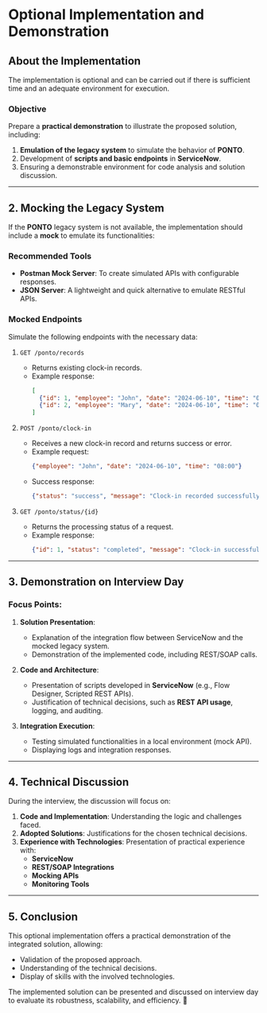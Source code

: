 
# Optional Implementation and Demonstration

## **About the Implementation**
The implementation is optional and can be carried out if there is sufficient time and an adequate environment for execution.

### **Objective**
Prepare a **practical demonstration** to illustrate the proposed solution, including:  
1. **Emulation of the legacy system** to simulate the behavior of **PONTO**.  
2. Development of **scripts and basic endpoints** in **ServiceNow**.  
3. Ensuring a demonstrable environment for code analysis and solution discussion.

---

## **2. Mocking the Legacy System**
If the **PONTO** legacy system is not available, the implementation should include a **mock** to emulate its functionalities:

### **Recommended Tools**  
- **Postman Mock Server**: To create simulated APIs with configurable responses.  
- **JSON Server**: A lightweight and quick alternative to emulate RESTful APIs.  

### **Mocked Endpoints**  
Simulate the following endpoints with the necessary data:
1. `GET /ponto/records`  
   - Returns existing clock-in records.  
   - Example response:
     ```json
     [
       {"id": 1, "employee": "John", "date": "2024-06-10", "time": "08:00"},
       {"id": 2, "employee": "Mary", "date": "2024-06-10", "time": "08:15"}
     ]
     ```  

2. `POST /ponto/clock-in`  
   - Receives a new clock-in record and returns success or error.  
   - Example request:
     ```json
     {"employee": "John", "date": "2024-06-10", "time": "08:00"}
     ```  
   - Success response:
     ```json
     {"status": "success", "message": "Clock-in recorded successfully."}
     ```  

3. `GET /ponto/status/{id}`  
   - Returns the processing status of a request.  
   - Example response:
     ```json
     {"id": 1, "status": "completed", "message": "Clock-in successfully recorded in the system."}
     ```  

---

## **3. Demonstration on Interview Day**
### **Focus Points:**
1. **Solution Presentation**:  
   - Explanation of the integration flow between ServiceNow and the mocked legacy system.  
   - Demonstration of the implemented code, including REST/SOAP calls.  

2. **Code and Architecture**:  
   - Presentation of scripts developed in **ServiceNow** (e.g., Flow Designer, Scripted REST APIs).  
   - Justification of technical decisions, such as **REST API usage**, logging, and auditing.  

3. **Integration Execution**:  
   - Testing simulated functionalities in a local environment (mock API).  
   - Displaying logs and integration responses.  

---

## **4. Technical Discussion**
During the interview, the discussion will focus on:  
1. **Code and Implementation**: Understanding the logic and challenges faced.  
2. **Adopted Solutions**: Justifications for the chosen technical decisions.  
3. **Experience with Technologies**: Presentation of practical experience with:  
   - **ServiceNow**  
   - **REST/SOAP Integrations**  
   - **Mocking APIs**  
   - **Monitoring Tools**  

---

## **5. Conclusion**
This optional implementation offers a practical demonstration of the integrated solution, allowing:  
- Validation of the proposed approach.  
- Understanding of the technical decisions.  
- Display of skills with the involved technologies.

The implemented solution can be presented and discussed on interview day to evaluate its robustness, scalability, and efficiency. 🚀
